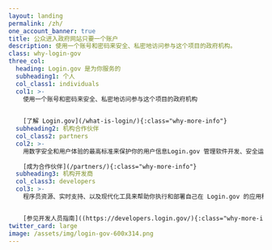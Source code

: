 ```yaml
---
layout: landing
permalink: /zh/
one_account_banner: true
title: 公众进入政府网站只要一个账户
description: 使用一个账号和密码来安全、私密地访问参与这个项目的政府机构。
class: why-login-gov
three_col:
  heading: Login.gov 是为你服务的
  subheading1: 个人
  col_class1: individuals
  col1: >-
    使用一个账号和密码来安全、私密地访问参与这个项目的政府机构
  

    [了解 Login.gov](/what-is-login/){:class="why-more-info"}
  subheading2: 机构合作伙伴
  col_class2: partners
  col2: >-
    用数字安全和用户体验的最高标准来保护你的用户信息Login.gov 管理软件开发、安全运营、以及客户支持，使你没必要做这些事情。
  
    [成为合作伙伴](/partners/){:class="why-more-info"}
  subheading3: 机构开发商
  col_class3: developers
  col3: >-
    程序员资源、实时支持、以及现代化工具来帮助你执行和部署自己在 Login.gov 的应用程序,


    [参见开发人员指南]((https://developers.login.gov/){:class="why-more-info"}
twitter_card: large
image: /assets/img/login-gov-600x314.png
---
```

